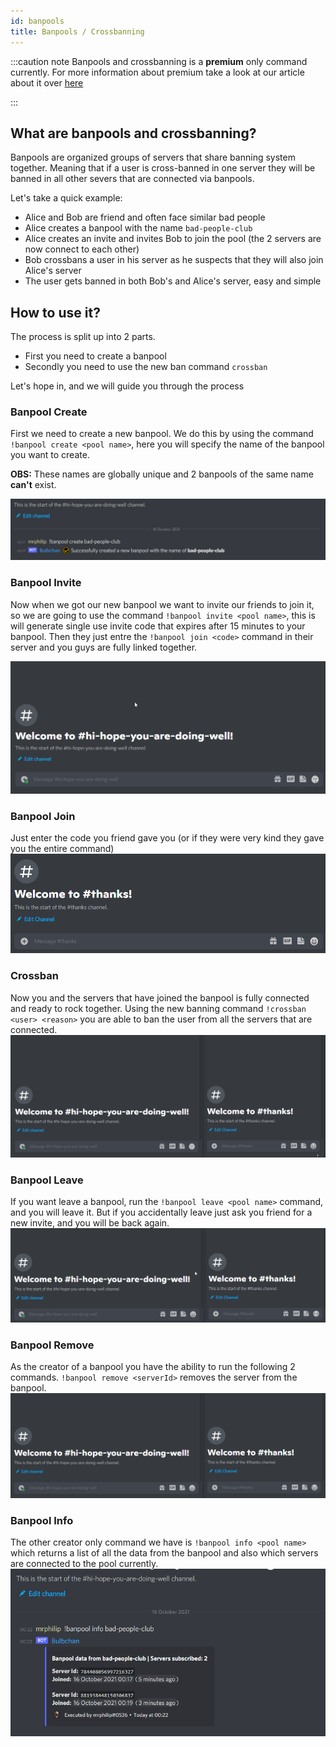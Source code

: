 ```yaml
---
id: banpools
title: Banpools / Crossbanning
---
```


:::caution note
Banpools and crossbanning is a **premium** only command currently. For more information about premium take a look at our article about it over [here](./about-premium.md)

:::


## What are banpools and crossbanning?
Banpools are organized groups of servers that share banning system together. Meaning that if a user is cross-banned in one server they will be banned in all other severs that are connected via banpools. 

Let's take a quick example:  
- Alice and Bob are friend and often face similar bad people  
- Alice creates a banpool with the name `bad-people-club`  
- Alice creates an invite and invites Bob to join the pool (the 2 servers are now connect to each other)  
- Bob crossbans a user in his server as he suspects that they will also join Alice's server 
- The user gets banned in both Bob's and Alice's server, easy and simple



## How to use it?
The process is split up into 2 parts. 
- First you need to create a banpool
- Secondly you need to use the new ban command `crossban`


Let's hope in, and we will guide you through the process

### Banpool Create
First we need to create a new banpool. We do this by using the command `!banpool create <pool name>`, here you will specify the name of the banpool you want to create.   

**OBS:** These names are globally unique and 2 banpools of the same name **can't** exist. 

![BanpoolCreate](./assets/BanpoolCreate.png)

### Banpool Invite
Now when we got our new banpool we want to invite our friends to join it, so we are going to use the command `!banpool invite <pool name>`, this is will generate single use invite code that expires after 15 minutes to your banpool. Then they just entre the `!banpool join <code>` command in their server and you guys are fully linked together.

![BanpoolInvite](./assets/BanpoolInvite.gif)

### Banpool Join
Just enter the code you friend gave you (or if they were very kind they gave you the entire command)
![BanpoolJoin](./assets/BanpoolJoin.gif)

### Crossban
Now you and the servers that have joined the banpool is fully connected and ready to rock together. Using the new banning command `!crossban <user> <reason>` you are able to ban the user from all the servers that are connected. 
![Crossban](./assets/Crossban.gif)

### Banpool Leave
If you want leave a banpool, run the `!banpool leave <pool name>` command, and you will leave it. But if you accidentally leave just ask you friend for a new invite, and you will be back again.
![BanpoolLeave](./assets/BanpoolLeave.gif)

### Banpool Remove
As the creator of a banpool you have the ability to run the following 2 commands. `!banpool remove <serverId>` removes the server from the banpool.
![BanpoolRemove](./assets/BanpoolRemove.gif)


### Banpool Info
The other creator only command we have is `!banpool info <pool name>` which returns a list of all the data from the banpool and also which servers are connected to the pool currently.
![BanpoolInfo](./assets/BanpoolInfo.png)